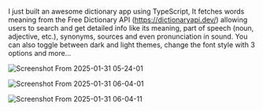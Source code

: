 I just built an awesome dictionary app using TypeScript, It fetches words meaning from the Free Dictionary API (https://dictionaryapi.dev/) allowing users to search and get detailed info like its meaning, part of speech (noun, adjective, etc.), synonyms, sources and even pronunciation in sound. You can also toggle between dark and light themes, change the font style with 3 options and more...




![Screenshot From 2025-01-31 05-24-01](https://github.com/user-attachments/assets/69c6c00c-13be-4368-bb76-eaec23564766)

![Screenshot From 2025-01-31 06-04-01](https://github.com/user-attachments/assets/319af5b2-e2ee-46df-8b06-47598606072a)

![Screenshot From 2025-01-31 06-04-11](https://github.com/user-attachments/assets/c5077e55-7c1f-427c-b9cb-e18293331252)
